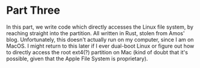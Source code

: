 # Part Three

In this part, we write code which directly accesses the Linux file system, by
reaching straight into the partition. All written in Rust, stolen from Amos'
blog. Unfortunately, this doesn't actually run on my computer, since I am on
MacOS. I might return to this later if I ever dual-boot Linux or figure out how
to directly access the root ext4(?) partition on Mac (kind of doubt that it's
possible, given that the Apple File System is proprietary).

